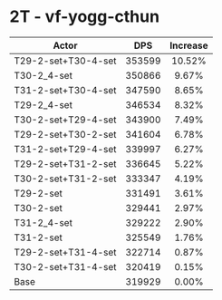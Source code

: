 # 2T - vf-yogg-cthun
| Actor | DPS | Increase |
|---|:---:|:---:|
|T29-2-set+T30-4-set|353599|10.52%|
|T30-2_4-set|350866|9.67%|
|T31-2-set+T30-4-set|347590|8.65%|
|T29-2_4-set|346534|8.32%|
|T30-2-set+T29-4-set|343900|7.49%|
|T29-2-set+T30-2-set|341604|6.78%|
|T31-2-set+T29-4-set|339997|6.27%|
|T29-2-set+T31-2-set|336645|5.22%|
|T30-2-set+T31-2-set|333347|4.19%|
|T29-2-set|331491|3.61%|
|T30-2-set|329441|2.97%|
|T31-2_4-set|329222|2.90%|
|T31-2-set|325549|1.76%|
|T29-2-set+T31-4-set|322714|0.87%|
|T30-2-set+T31-4-set|320419|0.15%|
|Base|319929|0.00%|
